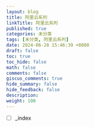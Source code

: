 ```yaml
---
layout: blog
title: 阿里云系列
linkTitle: 阿里云系列
published: true
categories: 未分类
tags: [未分类, 阿里云系列]
date: 2024-06-28 15:46:39 +0800
draft: false
toc: true
toc_hide: false
math: false
comments: false
giscus_comments: true
hide_summary: false
hide_feedback: false
description: 
weight: 100
---
```


- [ ] _index